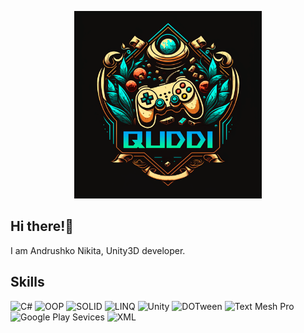 <p align="center">
	<img src="https://github.com/quddi/quddi/blob/main/assets/logo.png"  width="300" height="300"/>
</p>

## Hi there!👋

I am Andrushko Nikita, Unity3D developer.

## Skills

![C#](https://img.shields.io/badge/-C%23-7c08a6)
![OOP](https://img.shields.io/badge/-OOP-red)
![SOLID](https://img.shields.io/badge/-SOLID-orange)
![LINQ](https://img.shields.io/badge/-LINQ-yellow)
![Unity](https://img.shields.io/badge/-Unity-green)
![DOTween](https://img.shields.io/badge/-DOTween-03eeff)
![Text Mesh Pro](https://img.shields.io/badge/-Text%20Mesh%20Pro-blue)
![Google Play Sevices](https://img.shields.io/badge/-Google%20Play%20Sevices-7c08a6)
![XML](https://img.shields.io/badge/-XML-red)